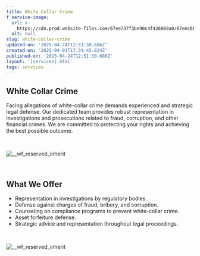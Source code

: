 ```yaml
---
title: White Collar Crime
f_service-image:
  url: >-
    https://cdn.prod.website-files.com/67ee737f3be90c4f426069a0/67eec6b031ec20dab3a70506_high-angle-vertical-shot-of-a-black-and-white-inte-2025-02-02-22-33-10-utc%201.avif
  alt: null
slug: white-collar-crime
updated-on: '2025-04-24T12:51:30.686Z'
created-on: '2025-04-03T17:34:45.824Z'
published-on: '2025-04-24T12:51:30.686Z'
layout: '[services].html'
tags: services
---
```


White Collar Crime
------------------

Facing allegations of white-collar crime demands experienced and strategic legal defense. Our dedicated team provides robust representation in investigations and prosecutions related to fraud, corruption, and other financial crimes. We are committed to protecting your rights and achieving the best possible outcome.

‍

![__wf_reserved_inherit](https://cdn.prod.website-files.com/67ee737f3be90c4f426069a0/680a31573fd6511d74ea3de4_26.jpg)

‍

What We Offer
-------------

*   Representation in investigations by regulatory bodies.
*   Defense against charges of fraud, bribery, and corruption.
*   Counseling on compliance programs to prevent white-collar crime.
*   Asset forfeiture defense.
*   Strategic advice and representation throughout legal proceedings.

‍

![__wf_reserved_inherit](https://cdn.prod.website-files.com/67ee737f3be90c4f426069a0/680a31f8c9ea1acecbc73765_14.jpg)
